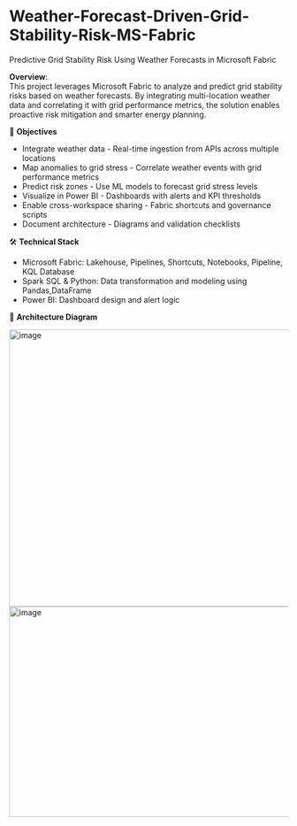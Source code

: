 # Weather-Forecast-Driven-Grid-Stability-Risk-MS-Fabric
Predictive Grid Stability Risk Using Weather Forecasts in Microsoft Fabric

**Overview**:\
This project leverages Microsoft Fabric to analyze and predict grid stability risks based on weather forecasts. By integrating multi-location weather data and correlating it with grid performance metrics, the solution enables proactive risk mitigation and smarter energy planning.

🧠 **Objectives**

* Integrate weather data - Real-time ingestion from APIs across multiple locations
* Map anomalies to grid stress - Correlate weather events with grid performance metrics 
* Predict risk zones - Use ML models to forecast grid stress levels 
* Visualize in Power BI - Dashboards with alerts and KPI thresholds 
* Enable cross-workspace sharing - Fabric shortcuts and governance scripts 
* Document architecture - Diagrams and validation checklists

🛠️ **Technical Stack**
* Microsoft Fabric: Lakehouse, Pipelines, Shortcuts, Notebooks, Pipeline, KQL Database
* Spark SQL & Python: Data transformation and modeling using Pandas,DataFrame
* Power BI: Dashboard design and alert logic

🧱 **Architecture Diagram**

<img width="955" height="501" alt="image" src="https://github.com/user-attachments/assets/7f56e643-f12d-4a78-bebb-7dcf306d51ef" />

<img width="799" height="380" alt="image" src="https://github.com/user-attachments/assets/f885eea3-7acb-44e2-a707-a3f7d5acf673" />




